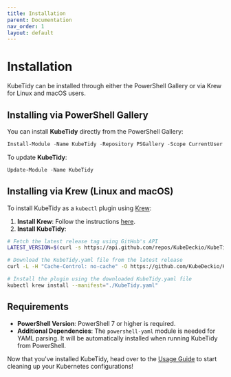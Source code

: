 ```yaml
---
title: Installation
parent: Documentation
nav_order: 1
layout: default
---
```


# Installation

KubeTidy can be installed through either the PowerShell Gallery or via Krew for Linux and macOS users.

## Installing via PowerShell Gallery

You can install **KubeTidy** directly from the PowerShell Gallery:

```powershell
Install-Module -Name KubeTidy -Repository PSGallery -Scope CurrentUser
```

To update **KubeTidy**:

```powershell
Update-Module -Name KubeTidy
```

## Installing via Krew (Linux and macOS)

To install KubeTidy as a `kubectl` plugin using [Krew](https://krew.sigs.k8s.io/):

1. **Install Krew**: Follow the instructions [here](https://krew.sigs.k8s.io/docs/user-guide/setup/install/).
2. **Install KubeTidy**: 

```bash
# Fetch the latest release tag using GitHub's API
LATEST_VERSION=$(curl -s https://api.github.com/repos/KubeDeckio/KubeTidy/releases/latest | grep '"tag_name"' | sed -E 's/.*"([^"]+)".*/\1/')

# Download the KubeTidy.yaml file from the latest release
curl -L -H "Cache-Control: no-cache" -O https://github.com/KubeDeckio/KubeTidy/releases/download/$LATEST_VERSION/KubeTidy.yaml

# Install the plugin using the downloaded KubeTidy.yaml file
kubectl krew install --manifest="./KubeTidy.yaml"
```

## Requirements

- **PowerShell Version**: PowerShell 7 or higher is required.
- **Additional Dependencies**: The `powershell-yaml` module is needed for YAML parsing. It will be automatically installed when running KubeTidy from PowerShell.

Now that you've installed KubeTidy, head over to the [Usage Guide](/docs/usage) to start cleaning up your Kubernetes configurations!